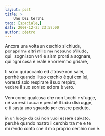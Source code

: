 ```yaml
---
layout: post
title: >
    Uno Dei Cerchi
tags: [speciale,]
date: 2008-12-23 23:59:00
author: pietro
---
```

Ancora una volta un cerchio si chiude,<br/>per aprirne altri mille ma nessuno s'illude,<br/>qui i sogni son veri e siam pronti a sognare,<br/>qui ogni cosa è reale e vorremmo gridare,<br/><br/>ti sono qui accanto ed altrove non sarei,<br/>perché quando il tuo cerchio è qui con lei,<br/>vorresti solo respirare il suo respiro,<br/>vedere il suo sorriso ed ora è vero.<br/><br/>Vero come qualcosa che non tocchi e sfugge,<br/>né vorresti toccare perché il tatto distrugge,<br/>e ti basta uno sguardo per essere perduto,<br/><br/>in un luogo da cui non vuoi essere salvato,<br/>perché quando nostro il cerchio tra me e te<br/>mi rendo conto che il mio proprio cerchio non è.
